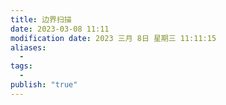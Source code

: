 ```yaml
---
title: 边界扫描
date: 2023-03-08 11:11
modification date: 2023 三月 8日 星期三 11:11:15
aliases:
  - 
tags:
  - 
publish: "true"
---
```


